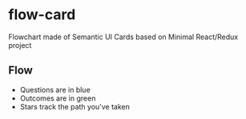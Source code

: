 # flow-card
Flowchart made of Semantic UI Cards based on Minimal React/Redux project

## Flow

* Questions are in blue
* Outcomes are in green
* Stars track the path you've taken
 
